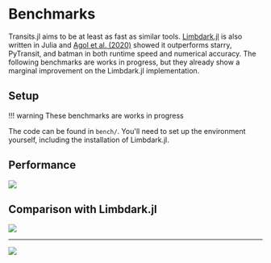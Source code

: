 # Benchmarks

Transits.jl aims to be at least as fast as similar tools. [Limbdark.jl](https://github.com/rodluger/Limbdark.jl) is also written in Julia and [Agol et al. (2020)](https://ui.adsabs.harvard.edu/abs/2020AJ....159..123A/abstract) showed it outperforms starry, PyTransit, and batman in both runtime speed and numerical accuracy. The following benchmarks are works in progress, but they already show a marginal improvement on the Limbdark.jl implementation.

## Setup

!!! warning
    These benchmarks are works in progress

The code can be found in `bench/`. You'll need to set up the environment yourself, including the installation of Limbdark.jl.

## Performance

![](https://github.com/JuliaAstro/Transits.jl/blob/master/bench/timing.png)

## Comparison with Limbdark.jl

![](https://github.com/JuliaAstro/Transits.jl/blob/master/bench/relative_timing.png)

---

![](https://github.com/JuliaAstro/Transits.jl/blob/master/bench/coeff_relative_timing.png)

